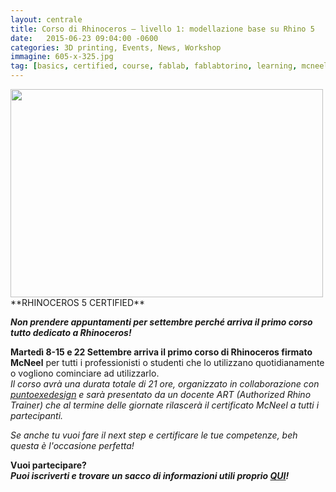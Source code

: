 ```yaml
---
layout: centrale
title: Corso di Rhinoceros – livello 1: modellazione base su Rhino 5
date:   2015-06-23 09:04:00 -0600
categories: 3D printing, Events, News, Workshop
immagine: 605-x-325.jpg
tag: [basics, certified, course, fablab, fablabtorino, learning, mcneel, rhinoceros, torino]
---
```

<img src="/img/blog/605-x-325.jpg" width="500" height="333">
**RHINOCEROS 5 CERTIFIED**

**_Non prendere appuntamenti per settembre perché arriva il primo corso tutto dedicato a Rhinoceros!_**    

**Martedì 8-15 e 22 Settembre arriva il primo corso di Rhinoceros firmato McNeel** per tutti i professionisti o studenti che lo utilizzano quotidianamente o vogliono cominciare ad utilizzarlo.  
_Il corso avrà una durata totale di 21 ore, organizzato in collaborazione con [puntoexedesign](http://www.puntoexedesign.com/) e sarà presentato da un docente ART (Authorized Rhino Trainer) che al termine delle giornate rilascerà il certificato McNeel a tutti i partecipanti._

_Se anche tu vuoi fare il next step e certificare le tue competenze,
beh questa è l'occasione perfetta!_  

**Vuoi partecipare?**  
**_Puoi iscriverti e trovare un sacco di informazioni utili proprio [QUI](https://docs.google.com/forms/d/16wt498sOW7p8_8F6zqYT6KvilONLPfh3Mox865jJQJ8/viewform)!_**
